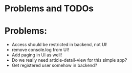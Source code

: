 # Problems and TODOs

# Problems:
- Access should be restricted in backend, not UI!
- remove console.log from UI!
- Add paging in UI as well!
- Do we really need article-detail-view for this simple app?
- Get registered user somehow in backend?